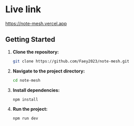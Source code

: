# Live link

https://note-mesh.vercel.app

## Getting Started

1. **Clone the repository:**

   ```bash
   git clone https://github.com/Faey2023/note-mesh.git

   ```

2. **Navigate to the project directory:**

   ```bash
   cd note-mesh
   ```

3. **Install dependencies:**

   ```bash
   npm install
   ```

4. **Run the project:**
   ```bash
   npm run dev
   ```
